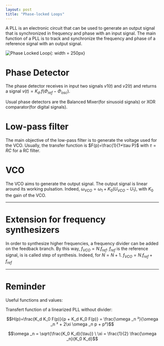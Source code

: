 ```yaml
---
layout: post
title: "Phase-locked Loops"
---
```



A PLL is an electronic circuit that can be used to generate an output signal that is synchronized in frequency and phase with an input signal.
The main function of a PLL is to track and synchronize the frequency and phase of a reference signal with an output signal.

![Phase Locked Loop]({{site.baseurl}}/assets/images/pll.svg "Analog phase locked loop"){: width = 250px}

Phase Detector
==============

The phase detector receives in input two signals $v1(t)$ and $v2(t)$ and returns a signal $v(t)=K_d.f(\Phi_{ref}-\Phi_{osc})$.

Usual phase detectors are the Balanced Mixer(for sinusoid signals) or XOR comparator(for digital signals).

Low-pass filter
===============

The main objective of the low-pass filter is to generate the voltage used for the VCO.
Usually, the transfer function is $F(p)=\frac{1}{1+\tau P}$ with $\tau = RC$ for a RC filter.

VCO
===

The VCO aims to generate the output signal. The output signal is linear around its working pulsation.
Indeed, $\omega_{VCO} = \omega_{1} + K_0(U_{VCO} - U_1)$, with $K_0$ the gain of the VCO.

***

Extension for frequency synthesizers
====================================

In order to synthesize higher frequencies, a frequency divider can be added on the feedback branch. By this way,
$f_{VCO}=N.f_{ref}$. $f_{ref}$ is the reference signal, is is called step of synthesis. Indeed, for $N = N+1$.
$f_{VCO}=N.f_{ref} + f_{ref}$

***

Reminder
====

Useful functions and values:

Transfert function of a linearized PLL without divider:

$$H(p)=\frac{K_d K_0 F(p)}{p + K_d K_0 F(p)} = \frac{\omega _n ²}{\omega _n ² + 2\xi \omega _n p + p²}$$

$$\omega _n = \sqrt{\frac{K_0 K_d}{\tau}} \ \xi = \frac{1}{2} \frac{\omega _n}{K_0 K_d}$$